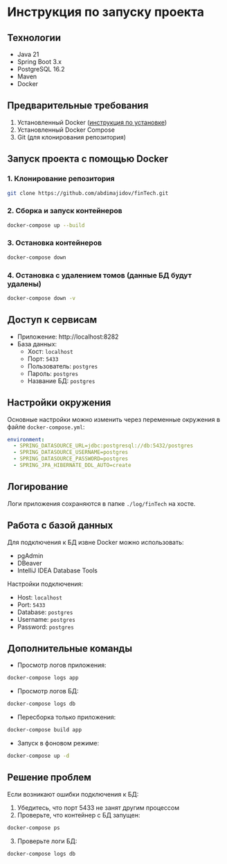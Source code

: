 # Инструкция по запуску проекта

## Технологии
- Java 21
- Spring Boot 3.x
- PostgreSQL 16.2
- Maven
- Docker

## Предварительные требования
1. Установленный Docker ([инструкция по установке](https://docs.docker.com/engine/install/))
2. Установленный Docker Compose
3. Git (для клонирования репозитория)

## Запуск проекта с помощью Docker

### 1. Клонирование репозитория
```bash
git clone https://github.com/abdimajidov/finTech.git
```

### 2. Сборка и запуск контейнеров
```bash
docker-compose up --build
```

### 3. Остановка контейнеров
```bash
docker-compose down
```

### 4. Остановка с удалением томов (данные БД будут удалены)
```bash
docker-compose down -v
```

## Доступ к сервисам
- Приложение: http://localhost:8282
- База данных:
    - Хост: `localhost`
    - Порт: `5433`
    - Пользователь: `postgres`
    - Пароль: `postgres`
    - Название БД: `postgres`

## Настройки окружения
Основные настройки можно изменить через переменные окружения в файле `docker-compose.yml`:

```yaml
environment:
  - SPRING_DATASOURCE_URL=jdbc:postgresql://db:5432/postgres
  - SPRING_DATASOURCE_USERNAME=postgres
  - SPRING_DATASOURCE_PASSWORD=postgres
  - SPRING_JPA_HIBERNATE_DDL_AUTO=create
```

## Логирование
Логи приложения сохраняются в папке `./log/finTech` на хосте.

## Работа с базой данных
Для подключения к БД извне Docker можно использовать:
- pgAdmin
- DBeaver
- IntelliJ IDEA Database Tools

Настройки подключения:
- Host: `localhost`
- Port: `5433`
- Database: `postgres`
- Username: `postgres`
- Password: `postgres`

## Дополнительные команды
- Просмотр логов приложения:
```bash
docker-compose logs app
```

- Просмотр логов БД:
```bash
docker-compose logs db
```

- Пересборка только приложения:
```bash
docker-compose build app
```

- Запуск в фоновом режиме:
```bash
docker-compose up -d
```

## Решение проблем
Если возникают ошибки подключения к БД:
1. Убедитесь, что порт 5433 не занят другим процессом
2. Проверьте, что контейнер с БД запущен:
```bash
docker-compose ps
```
3. Проверьте логи БД:
```bash
docker-compose logs db
```